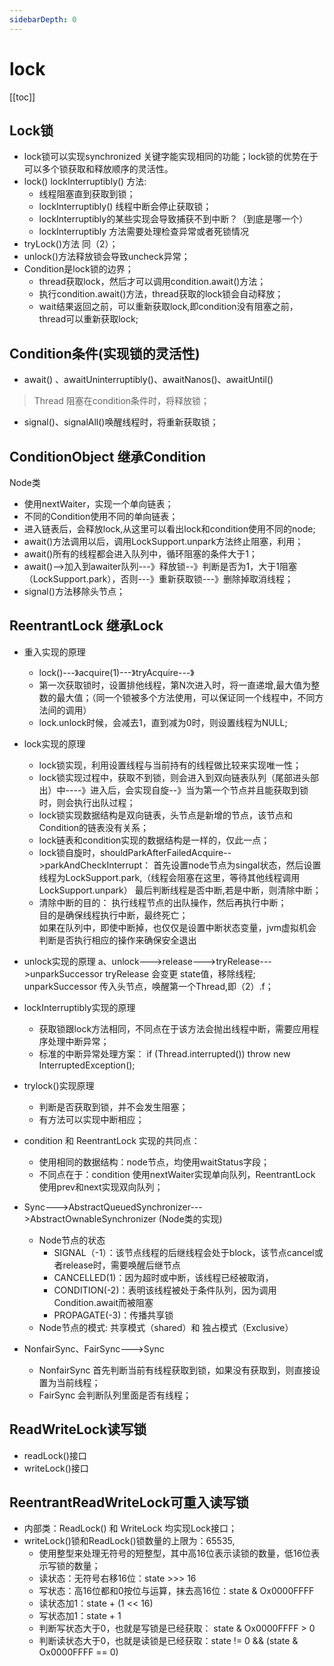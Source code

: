 ```yaml
---
sidebarDepth: 0
---
```


# lock

[[toc]]

## Lock锁

- lock锁可以实现synchronized 关键字能实现相同的功能；lock锁的优势在于可以多个锁获取和释放顺序的灵活性。
- lock() lockInterruptibly() 方法:
   - 线程阻塞直到获取到锁；
   - lockInterruptibly() 线程中断会停止获取锁；
   - lockInterruptibly的某些实现会导致捕获不到中断？（到底是哪一个）
   - lockInterruptibly 方法需要处理检查异常或者死锁情况
- tryLock()方法 同（2）；
- unlock()方法释放锁会导致uncheck异常；
- Condition是lock锁的边界；
  - thread获取lock，然后才可以调用condition.await()方法；
  - 执行condition.await()方法，thread获取的lock锁会自动释放；
  - wait结果返回之前，可以重新获取lock,即condition没有阻塞之前，thread可以重新获取lock;

## Condition条件(实现锁的灵活性)

- await() 、awaitUninterruptibly()、awaitNanos()、awaitUntil()
> Thread 阻塞在condition条件时，将释放锁；
- signal()、signalAll()唤醒线程时，将重新获取锁；

## ConditionObject 继承Condition

   Node类
- 使用nextWaiter，实现一个单向链表；
- 不同的Condition使用不同的单向链表；
- 进入链表后，会释放lock,从这里可以看出lock和condition使用不同的node;
- await()方法调用以后，调用LockSupport.unpark方法终止阻塞，利用；
- await()所有的线程都会进入队列中，循环阻塞的条件大于1；
- await()-->加入到awaiter队列---》释放锁--》判断是否为1，大于1阻塞（LockSupport.park），否则---》重新获取锁---》删除掉取消线程；
- signal()方法移除头节点；

## ReentrantLock 继承Lock

- 重入实现的原理
  - lock()---》acquire(1)---》tryAcquire---》
  - 第一次获取锁时，设置排他线程，第N次进入时，将一直递增,最大值为整数的最大值；（同一个锁被多个方法使用，可以保证同一个线程中，不同方法间的调用）
  - lock.unlock时候，会减去1，直到减为0时，则设置线程为NULL;
- lock实现的原理
  - lock锁实现，利用设置线程与当前持有的线程做比较来实现唯一性；
  - lock锁实现过程中，获取不到锁，则会进入到双向链表队列（尾部进头部出）中----》进入后，会实现自旋--》当为第一个节点并且能获取到锁时，则会执行出队过程；
  - lock锁实现数据结构是双向链表，头节点是新增的节点，该节点和Condition的链表没有关系；
  - lock链表和condition实现的数据结构是一样的，仅此一点；
  - lock锁自旋时，shouldParkAfterFailedAcquire-->parkAndCheckInterrupt：
                  首先设置node节点为singal状态，然后设置线程为LockSupport.park,（线程会阻塞在这里，等待其他线程调用LockSupport.unpark）
                  最后判断线程是否中断,若是中断，则清除中断；
  - 清除中断的目的：
               执行线程节点的出队操作，然后再执行中断；<br/>
               目的是确保线程执行中断，最终死亡；<br/>
               如果在队列中，即使中断掉，也仅仅是设置中断状态变量，jvm虚拟机会判断是否执行相应的操作来确保安全退出

- unlock实现的原理
             a、unlock--->release--->tryRelease--->unparkSuccessor
                   tryRelease 会变更 state值，移除线程;
                   unparkSuccessor 传入头节点，唤醒第一个Thread,即（2）.f；
- lockInterruptibly实现的原理
  - 获取锁跟lock方法相同，不同点在于该方法会抛出线程中断，需要应用程序处理中断异常；
  - 标准的中断异常处理方案：
              if (Thread.interrupted())    throw new InterruptedException();

- trylock()实现原理
  - 判断是否获取到锁，并不会发生阻塞；
  - 有方法可以实现中断相应；

- condition 和 ReentrantLock 实现的共同点：
  - 使用相同的数据结构：node节点，均使用waitStatus字段；
  - 不同点在于：condition 使用nextWaiter实现单向队列，ReentrantLock 使用prev和next实现双向队列；

- Sync--->AbstractQueuedSynchronizer--->AbstractOwnableSynchronizer (Node类的实现)
  - Node节点的状态
     - SIGNAL（-1）：该节点线程的后继线程会处于block，该节点cancel或者release时，需要唤醒后继节点
     - CANCELLED(1)：因为超时或中断，该线程已经被取消，
     - CONDITION(-2)：表明该线程被处于条件队列，因为调用Condition.await而被阻塞
     - PROPAGATE(-3)：传播共享锁
   - Node节点的模式: 共享模式（shared）和 独占模式（Exclusive）

- NonfairSync、FairSync--->Sync
  - NonfairSync 首先判断当前有线程获取到锁，如果没有获取到，则直接设置为当前线程；
  - FairSync 会判断队列里面是否有线程；
## ReadWriteLock读写锁

  - readLock()接口
  - writeLock()接口

## ReentrantReadWriteLock可重入读写锁

  - 内部类：ReadLock() 和 WriteLock 均实现Lock接口；
  - writeLock()锁和ReadLock()锁数量的上限为：65535,
    - 使用整型来处理无符号的短整型，其中高16位表示读锁的数量，低16位表示写锁的数量；
    - 读状态：无符号右移16位：state >>> 16
    - 写状态：高16位都和0按位与运算，抹去高16位：state & Ox0000FFFF
    - 读状态加1：state + (1 << 16)
    - 写状态加1：state + 1
    - 判断写状态大于0，也就是写锁是已经获取： state & Ox0000FFFF > 0
    - 判断读状态大于0，也就是读锁是已经获取：state != 0 && (state & Ox0000FFFF == 0)